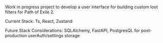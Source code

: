 Work in progress project to develop a user interface for building custom loot filters for Path of Exile 2.

Current Stack: Ts, React, Zustand

Future Stack Considerations: SQLAlchemy, FastAPI, PostgresQL for post-production userAuth/settings storage
